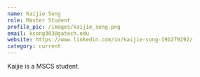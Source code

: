 ```yaml
---
name: Kaijie Song
role: Master Student
profile_pic: /images/kaijie_song.png
email: ksong303@gatech.edu
website: https://www.linkedin.com/in/kaijie-song-19b279292/
category: current
---
```


Kaijie is a MSCS student.
